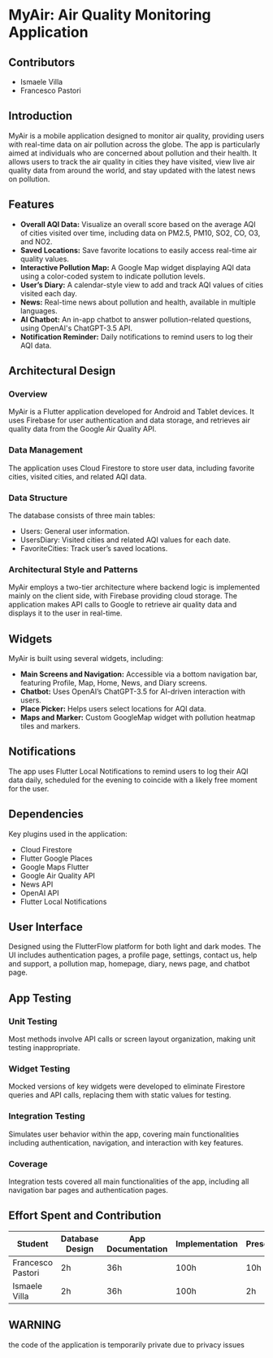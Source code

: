 # MyAir: Air Quality Monitoring Application

## Contributors
- Ismaele Villa 
- Francesco Pastori

## Introduction
MyAir is a mobile application designed to monitor air quality, providing users with real-time data on air pollution across the globe. The app is particularly aimed at individuals who are concerned about pollution and their health. It allows users to track the air quality in cities they have visited, view live air quality data from around the world, and stay updated with the latest news on pollution.

## Features
- **Overall AQI Data:** Visualize an overall score based on the average AQI of cities visited over time, including data on PM2.5, PM10, SO2, CO, O3, and NO2.
- **Saved Locations:** Save favorite locations to easily access real-time air quality values.
- **Interactive Pollution Map:** A Google Map widget displaying AQI data using a color-coded system to indicate pollution levels.
- **User’s Diary:** A calendar-style view to add and track AQI values of cities visited each day.
- **News:** Real-time news about pollution and health, available in multiple languages.
- **AI Chatbot:** An in-app chatbot to answer pollution-related questions, using OpenAI's ChatGPT-3.5 API.
- **Notification Reminder:** Daily notifications to remind users to log their AQI data.

## Architectural Design
### Overview
MyAir is a Flutter application developed for Android and Tablet devices. It uses Firebase for user authentication and data storage, and retrieves air quality data from the Google Air Quality API.

### Data Management
The application uses Cloud Firestore to store user data, including favorite cities, visited cities, and related AQI data.

### Data Structure
The database consists of three main tables:
- Users: General user information.
- UsersDiary: Visited cities and related AQI values for each date.
- FavoriteCities: Track user’s saved locations.

### Architectural Style and Patterns
MyAir employs a two-tier architecture where backend logic is implemented mainly on the client side, with Firebase providing cloud storage. The application makes API calls to Google to retrieve air quality data and displays it to the user in real-time.

## Widgets
MyAir is built using several widgets, including:
- **Main Screens and Navigation:** Accessible via a bottom navigation bar, featuring Profile, Map, Home, News, and Diary screens.
- **Chatbot:** Uses OpenAI’s ChatGPT-3.5 for AI-driven interaction with users.
- **Place Picker:** Helps users select locations for AQI data.
- **Maps and Marker:** Custom GoogleMap widget with pollution heatmap tiles and markers.

## Notifications
The app uses Flutter Local Notifications to remind users to log their AQI data daily, scheduled for the evening to coincide with a likely free moment for the user.

## Dependencies
Key plugins used in the application:
- Cloud Firestore
- Flutter Google Places
- Google Maps Flutter
- Google Air Quality API
- News API
- OpenAI API
- Flutter Local Notifications

## User Interface
Designed using the FlutterFlow platform for both light and dark modes. The UI includes authentication pages, a profile page, settings, contact us, help and support, a pollution map, homepage, diary, news page, and chatbot page.


## App Testing
### Unit Testing
Most methods involve API calls or screen layout organization, making unit testing inappropriate.

### Widget Testing
Mocked versions of key widgets were developed to eliminate Firestore queries and API calls, replacing them with static values for testing.

### Integration Testing
Simulates user behavior within the app, covering main functionalities including authentication, navigation, and interaction with key features.

### Coverage
Integration tests covered all main functionalities of the app, including all navigation bar pages and authentication pages.

## Effort Spent and Contribution
| Student          | Database Design | App Documentation | Implementation | Presentation |
|------------------|-----------------|-------------------|----------------|--------------|
| Francesco Pastori| 2h              | 36h               | 100h           | 10h          |
| Ismaele Villa    | 2h              | 36h               | 100h           | 2h           |


## WARNING
the code of the application is temporarily private due to privacy issues
